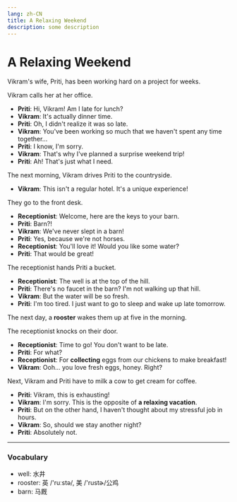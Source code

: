 ```yaml
---
lang: zh-CN
title: A Relaxing Weekend
description: some description
---
```


# A Relaxing Weekend

Vikram's wife, Priti, has been working hard on a project for weeks.

Vikram calls her at her office.

- **Priti**: Hi, Vikram! Am I late for lunch?
- **Vikram**: It's actually dinner time.
- **Priti**: Oh, I didn't realize it was so late.
- **Vikram**: You've been working so much that we haven't spent any time together...
- **Priti**: I know, I'm sorry.
- **Vikram**: That's why I've planned a surprise weekend trip!
- **Priti**: Ah! That's just what I need.

The next morning, Vikram drives Priti to the countryside.

- **Vikram**: This isn't a regular hotel. It's a unique experience!

They go to the front desk.

- **Receptionist**: Welcome, here are the keys to your barn.
- **Priti**: Barn?!
- **Vikram**: We've never slept in a barn!
- **Priti**: Yes, because we're not horses.
- **Receptionist**: You'll love it! Would you like some water?
- **Priti**: That would be great!

The receptionist hands Priti a bucket.

- **Receptionist**: The well is at the top of the hill.
- **Priti**: There's no faucet in the barn? I'm not walking up that hill.
- **Vikram**: But the water will be so fresh.
- **Priti**: I'm too tired. I just want to go to sleep and wake up late tomorrow.

The next day, a **rooster** wakes them up at five in the morning.

The receptionist knocks on their door.

- **Receptionist**: Time to go! You don't want to be late.
- **Priti**: For what?
- **Receptionist**: For **collecting** eggs from our chickens to make breakfast!
- **Vikram**: Ooh... you love fresh eggs, honey. Right?

Next, Vikram and Priti have to milk a cow to get cream for coffee.

- **Priti**: Vikram, this is exhausting!
- **Vikram**: I'm sorry. This is the opposite of **a relaxing vacation**.
- **Priti**: But on the other hand, I haven't thought about my stressful job in hours.
- **Vikram**: So, should we stay another night?
- **Priti**: Absolutely not.

---

### Vocabulary

- well: 水井
- rooster: 英 /'ruːstə/, 美 /'rustɚ/公鸡
- barn: 马厩

